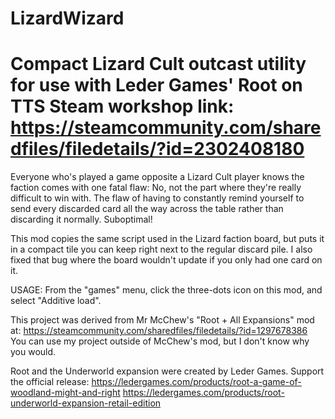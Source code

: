 # LizardWizard
Compact Lizard Cult outcast utility for use with Leder Games' Root on TTS
Steam workshop link: https://steamcommunity.com/sharedfiles/filedetails/?id=2302408180
===============================
Everyone who's played a game opposite a Lizard Cult player knows the faction comes with one fatal flaw:
No, not the part where they're really difficult to win with. The flaw of having to constantly remind yourself to send every discarded card all the way across the table rather than discarding it normally. Suboptimal!

This mod copies the same script used in the Lizard faction board, but puts it in a compact tile you can keep right next to the regular discard pile. I also fixed that bug where the board wouldn't update if you only had one card on it.

USAGE:
From the "games" menu, click the three-dots icon on this mod, and select "Additive load".

This project was derived from Mr McChew's "Root + All Expansions" mod at:
https://steamcommunity.com/sharedfiles/filedetails/?id=1297678386
You can use my project outside of McChew's mod, but I don't know why you would.

Root and the Underworld expansion were created by Leder Games. Support the official release:
https://ledergames.com/products/root-a-game-of-woodland-might-and-right
https://ledergames.com/products/root-underworld-expansion-retail-edition
